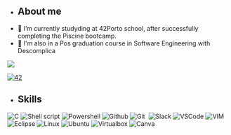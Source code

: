 * ## About me

- 🌱 I’m currently studyding at 42Porto school, after successfully completing the Piscine bootcamp.
- 🌱 I'm also in a Pos graduation course in Software Engineering with Descomplica
<!---
SMALL ICONS
--->
<a href="https://www.linkedin.com/in/manuela-granzotto-29b76574/" target="_blank"><img src="https://img.shields.io/badge/-LinkedIn-%230077B5?style=for-the-badge&logo=linkedin&logoColor=white"  target="_blank"></a> 
  </a>   
  
  <a href='https://profile.intra.42.fr/users/mfranke-' target="_blank"><img alt='42' src='https://img.shields.io/badge/Porto-100000?style=flat&logo=42&logoColor=white&labelColor=000000&color=000000'/></a>
  </a>

* ## Skills

![C](https://img.shields.io/badge/C-00599C?style=for-the-badge&logo=c&logoColor=white)
![Shell script](https://img.shields.io/badge/Shell_Script-121011?style=for-the-badge&logo=gnu-bash&logoColor=white)
![Powershell](https://img.shields.io/badge/powershell-5391FE?style=for-the-badge&logo=powershell&logoColor=white)
![Github](https://img.shields.io/badge/GitHub-100000?style=for-the-badge&logo=github&logoColor=white)
![Git](https://img.shields.io/badge/GIT-E44C30?style=for-the-badge&logo=git&logoColor=white)&nbsp;
![Slack](https://img.shields.io/badge/Slack-4A154B?style=for-the-badge&logo=slack&logoColor=white)
![VSCode](https://img.shields.io/badge/VSCode-0078D4?style=for-the-badge&logo=visual%20studio%20code&logoColor=white)
![VIM](https://img.shields.io/badge/VIM-%2311AB00.svg?&style=for-the-badge&logo=vim&logoColor=white)
![Eclipse](https://img.shields.io/badge/Eclipse-2C2255?style=for-the-badge&logo=eclipse&logoColor=white)
![Linux](https://img.shields.io/badge/Linux-FCC624?style=for-the-badge&logo=linux&logoColor=black)
![Ubuntu](https://img.shields.io/badge/Lubuntu-0068C8?style=for-the-badge&logo=lubuntu&logoColor=white)
![Virtualbox](https://img.shields.io/badge/VirtualBox-21416b?style=for-the-badge&logo=VirtualBox&logoColor=white)
![Canva](https://img.shields.io/badge/Canva-%2300C4CC.svg?&style=for-the-badge&logo=Canva&logoColor=white)

<!--
**manuelagranzotto/manuelagranzotto** is a ✨ _special_ ✨ repository because its `README.md` (this file) appears on your GitHub profile.

Here are some ideas to get you started:

- 🔭 I’m currently working on ...
- 🌱 I’m currently learning ...
- 👯 I’m looking to collaborate on ...
- 🤔 I’m looking for help with ...
- 💬 Ask me about ...
- 📫 How to reach me: ...
- 😄 Pronouns: ...
- ⚡ Fun fact: ...
-->

